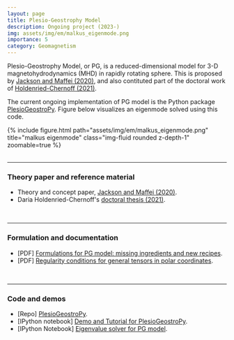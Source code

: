 ```yaml
---
layout: page
title: Plesio-Geostrophy Model
description: Ongoing project (2023-)
img: assets/img/em/malkus_eigenmode.png
importance: 5
category: Geomagnetism
---
```


Plesio-Geostrophy Model, or PG, is a reduced-dimensional model for 3-D magnetohydrodynamics (MHD) in rapidly rotating sphere.
This is proposed by [Jackson and Maffei (2020)](https://royalsocietypublishing.org/doi/10.1098/rspa.2020.0513), and also contituted part of the doctoral work of [Holdenried-Chernoff (2021)](https://www.research-collection.ethz.ch/handle/20.500.11850/509840).

The current ongoing implementation of PG model is the Python package [PlesioGeostroPy](https://github.com/GentleMin/PlesioGeostroPy).
Figure below visualizes an eigenmode solved using this code.

<div class="row">
    <div class="col-sm mt-3 mt-md-0">
        {% include figure.html path="assets/img/em/malkus_eigenmode.png" title="malkus eigenmode" class="img-fluid rounded z-depth-1" zoomable=true %}
    </div>
</div>
<br />

---

### Theory paper and reference material
- Theory and concept paper, [Jackson and Maffei (2020)](https://www.research-collection.ethz.ch/handle/20.500.11850/509840).
- Daria Holdenried-Chernoff's [doctoral thesis (2021)](https://www.research-collection.ethz.ch/handle/20.500.11850/509840).
<br />

---

### Formulation and documentation
- [PDF] <a href="{{ 'assets/pdf/Ingredients.pdf' | relative_url }}">Formulations for PG model: missing ingredients and new recipes</a>.
- [PDF] <a href="{{ 'assets/pdf/regular_tensors_polar_coordinates.pdf' | relative_url }}">Regularity conditions for general tensors in polar coordinates</a>.
<br />

---

### Code and demos
- [Repo] [PlesioGeostroPy](https://github.com/GentleMin/PlesioGeostroPy).
- [IPython notebook] [Demo and Tutorial for PlesioGeostroPy](https://nbviewer.org/github/GentleMin/PlesioGeostroPy/blob/main/PG_demo.ipynb).
- [IPython Notebook] [Eigenvalue solver for PG model](https://nbviewer.org/github/GentleMin/PlesioGeostroPy/blob/main/EigenPG.ipynb).

